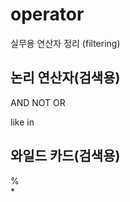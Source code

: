 # operator
실무용 연산자 정리 (filtering)

## 논리 연산자(검색용)
AND 
NOT
OR

like 
in 
## 와일드 카드(검색용)
%    
*      
